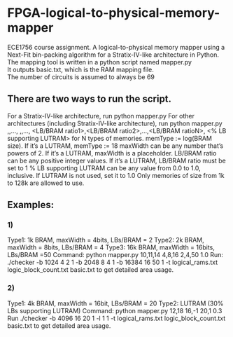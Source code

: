 
# FPGA-logical-to-physical-memory-mapper
ECE1756 course assignment. A logical-to-physical memory mapper using a Next-Fit bin-packing algorithm for a Stratix-IV-like architecture in Python.  
The mapping tool is written in a python script named mapper.py  
It outputs basic.txt, which is the RAM mapping file.  
The number of circuits is assumed to always be 69  

## There are two ways to run the script.
For a Stratix-IV-like architecture, run python mapper.py
For other architectures (including Stratix-IV-like architecture), run python mapper.py <memType1>,<memType2>,…,<memTypeN> <maxWidth1>,<maxWidth2>,…,<maxWidthN> <LB/BRAM ratio1>,<LB/BRAM ratio2>,…,<LB/BRAM ratioN>, <% LB supporting LUTRAM> for N types of memories. 
memType := log(BRAM size). If it’s a LUTRAM, memType := 18
maxWidth can be any number that’s powers of 2. If it’s a LUTRAM, maxWidth is a placeholder.
LB/BRAM ratio can be any positive integer values. If it’s a LUTRAM, LB/BRAM ratio must be set to 1
% LB supporting LUTRAM can be any value from 0.0 to 1.0, inclusive. If LUTRAM is not used, set it to 1.0
Only memories of size from 1k to 128k are allowed to use.

## Examples:
### 1)
Type1: 1k BRAM, maxWidth = 4bits, LBs/BRAM = 2
Type2: 2k BRAM, maxWidth = 8bits, LBs/BRAM = 4
Type3: 16k BRAM, maxWidth = 16bits, LBs/BRAM =50
Command: python mapper.py 10,11,14 4,8,16 2,4,50 1.0
Run: ./checker -b 1024 4 2 1 -b 2048 8 4 1 -b 16384 16 50 1 -t logical_rams.txt logic_block_count.txt basic.txt to get detailed area usage.
### 2)
Type1: 4k BRAM, maxWidth = 16bit, LBs/BRAM = 20
Type2: LUTRAM (30% LBs supporting LUTRAM)
Command: python mapper.py 12,18 16,-1 20,1 0.3
Run ./checker -b 4096 16 20 1 -l 1 1 -t logical_rams.txt logic_block_count.txt basic.txt to get detailed area usage.
	

